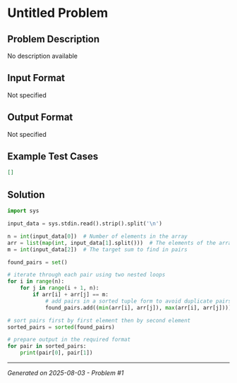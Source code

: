 # Untitled Problem

## Problem Description
No description available

## Input Format
Not specified

## Output Format
Not specified

## Example Test Cases
```json
[]
```

## Solution
```python
import sys

input_data = sys.stdin.read().strip().split('\n')

n = int(input_data[0])  # Number of elements in the array
arr = list(map(int, input_data[1].split()))  # The elements of the array
m = int(input_data[2])  # The target sum to find in pairs

found_pairs = set()

# iterate through each pair using two nested loops
for i in range(n):
    for j in range(i + 1, n):
        if arr[i] + arr[j] == m:
            # add pairs in a sorted tuple form to avoid duplicate pairs
            found_pairs.add((min(arr[i], arr[j]), max(arr[i], arr[j])))

# sort pairs first by first element then by second element
sorted_pairs = sorted(found_pairs)

# prepare output in the required format
for pair in sorted_pairs:
    print(pair[0], pair[1])
```

---
*Generated on 2025-08-03 - Problem #1*